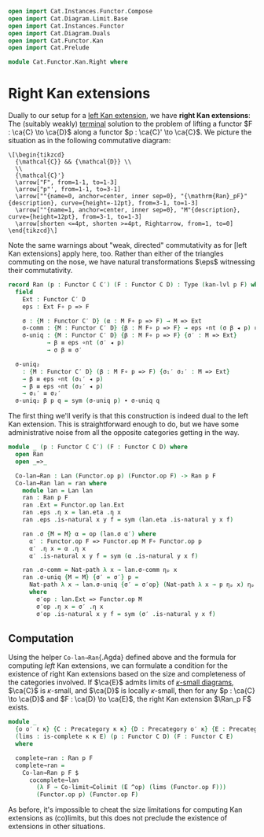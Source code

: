 ```agda
open import Cat.Instances.Functor.Compose
open import Cat.Diagram.Limit.Base
open import Cat.Instances.Functor
open import Cat.Diagram.Duals
open import Cat.Functor.Kan
open import Cat.Prelude

module Cat.Functor.Kan.Right where
```

<!--
```agda
private
  variable
    o ℓ : Level
    C C′ D : Precategory o ℓ
  kan-lvl : ∀ {o ℓ o′ ℓ′ o′′ ℓ′′} {C : Precategory o ℓ} {C′ : Precategory o′ ℓ′} {D : Precategory o′′ ℓ′′}
          → Functor C D → Functor C C′ → Level
  kan-lvl {a} {b} {c} {d} {e} {f} _ _ = a ⊔ b ⊔ c ⊔ d ⊔ e ⊔ f
```
-->

# Right Kan extensions

Dually to our setup for a [left Kan extension], we have **right Kan
extensions**: The (suitably weakly) [terminal] solution to the problem of
lifting a functor $F : \ca{C} \to \ca{D}$ along a functor $p : \ca{C}'
\to \ca{C}$. We picture the situation as in the following commutative
diagram:

[left Kan extension]: Cat.Functor.Kan.html
[terminal]: Cat.Diagram.Terminal.html

~~~{.quiver}
\[\begin{tikzcd}
  {\mathcal{C}} && {\mathcal{D}} \\
  \\
  {\mathcal{C}'}
  \arrow["F", from=1-1, to=1-3]
  \arrow["p"', from=1-1, to=3-1]
  \arrow[""{name=0, anchor=center, inner sep=0}, "{\mathrm{Ran}_pF}"{description}, curve={height=-12pt}, from=3-1, to=1-3]
  \arrow[""{name=1, anchor=center, inner sep=0}, "M"{description}, curve={height=12pt}, from=3-1, to=1-3]
  \arrow[shorten <=4pt, shorten >=4pt, Rightarrow, from=1, to=0]
\end{tikzcd}\]
~~~

Note the same warnings about "weak, directed" commutativity as for [left
Kan extensions] apply here, too. Rather than either of the triangles
commuting on the nose, we have natural transformations $\eps$ witnessing
their commutativity.

```agda
record Ran (p : Functor C C′) (F : Functor C D) : Type (kan-lvl p F) where
  field
    Ext : Functor C′ D
    eps : Ext F∘ p => F

    σ : {M : Functor C′ D} (α : M F∘ p => F) → M => Ext
    σ-comm : {M : Functor C′ D} {β : M F∘ p => F} → eps ∘nt (σ β ◂ p) ≡ β
    σ-uniq : {M : Functor C′ D} {β : M F∘ p => F} {σ′ : M => Ext}
           → β ≡ eps ∘nt (σ′ ◂ p)
           → σ β ≡ σ′

  σ-uniq₂
    : {M : Functor C′ D} (β : M F∘ p => F) {σ₁′ σ₂′ : M => Ext}
    → β ≡ eps ∘nt (σ₁′ ◂ p)
    → β ≡ eps ∘nt (σ₂′ ◂ p)
    → σ₁′ ≡ σ₂′
  σ-uniq₂ β p q = sym (σ-uniq p) ∙ σ-uniq q
```

The first thing we'll verify is that this construction is indeed dual to
the left Kan extension. This is straightforward enough to do, but we
have some administrative noise from all the opposite categories getting
in the way.

```agda
module _ (p : Functor C C′) (F : Functor C D) where
  open Ran
  open _=>_

  Co-lan→Ran : Lan (Functor.op p) (Functor.op F) -> Ran p F
  Co-lan→Ran lan = ran where
    module lan = Lan lan
    ran : Ran p F
    ran .Ext = Functor.op lan.Ext
    ran .eps .η x = lan.eta .η x
    ran .eps .is-natural x y f = sym (lan.eta .is-natural y x f)

    ran .σ {M = M} α = op (lan.σ α′) where
      α′ : Functor.op F => Functor.op M F∘ Functor.op p
      α′ .η x = α .η x
      α′ .is-natural x y f = sym (α .is-natural y x f)

    ran .σ-comm = Nat-path λ x → lan.σ-comm ηₚ x
    ran .σ-uniq {M = M} {σ′ = σ′} p =
      Nat-path λ x → lan.σ-uniq {σ′ = σ′op} (Nat-path λ x → p ηₚ x) ηₚ x
      where
        σ′op : lan.Ext => Functor.op M
        σ′op .η x = σ′ .η x
        σ′op .is-natural x y f = sym (σ′ .is-natural y x f)
```

## Computation

Using the helper `Co-lan→Ran`{.Agda} defined above and the formula for
computing _left_ Kan extensions, we can formulate a condition for the
existence of right Kan extensions based on the size and completeness of
the categories involved. If $\ca{E}$ admits limits of [$\kappa$-small
diagrams], $\ca{C}$ is $\kappa$-small, and $\ca{D}$ is locally
$\kappa$-small, then for any $p : \ca{C} \to \ca{D}$ and $F : \ca{D} \to
\ca{E}$, the right Kan extension $\Ran_p F$ exists.

[$\kappa$-small diagrams]: 1Lab.intro.html#universes-and-size-issues

```agda
module _
  {o o′ ℓ κ} {C : Precategory κ κ} {D : Precategory o′ κ} {E : Precategory o ℓ}
  (lims : is-complete κ κ E) (p : Functor C D) (F : Functor C E)
  where

  complete→ran : Ran p F
  complete→ran =
    Co-lan→Ran p F $
      cocomplete→lan
        (λ F → Co-limit→Colimit (E ^op) (lims (Functor.op F)))
        (Functor.op p) (Functor.op F)
```

As before, it's impossible to cheat the size limitations for computing
Kan extensions as (co)limits, but this does not preclude the existence
of extensions in other situations.
